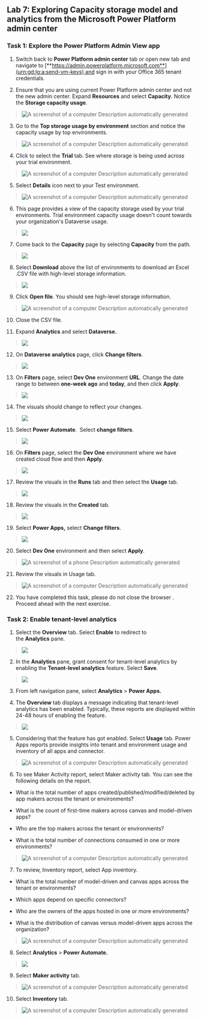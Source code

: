 ## Lab 7: Exploring Capacity storage model and analytics from the Microsoft Power Platform admin center

### Task 1: Explore the Power Platform Admin View app

1.  Switch back to **Power Platform admin center** tab or open new tab
    and navigate
    to [**https://admin.powerplatform.microsoft.com**](urn:gd:lg:a:send-vm-keys) and
    sign in with your Office 365 tenant credentials. 

2.  Ensure that you are using current Power Platform admin center and
    not the new admin center. Expand **Resources** and
    select **Capacity**. Notice the **Storage capacity usage**.

> ![A screenshot of a computer Description automatically
> generated](./media/image1.png)

3.  Go to the **Top storage usage by environment** section and notice
    the capacity usage by top environments.

> ![A screenshot of a computer Description automatically
> generated](./media/image2.png)

4.  Click to select the **Trial** tab. See where storage is being used
    across your trial environment.

> ![A screenshot of a computer Description automatically
> generated](./media/image3.png)

5.  Select **Details** icon next to your Test environment.

> ![A screenshot of a computer Description automatically
> generated](./media/image4.png)

6.  This page provides a view of the capacity storage used by your trial
    environments. Trial environment capacity usage doesn't count towards
    your organization's Dataverse usage.

> ![](./media/image5.png)

7.  Come back to the **Capacity** page by selecting **Capacity** from
    the path.

> ![](./media/image6.png)

8.  Select **Download** above the list of environments to download an
    Excel .CSV file with high-level storage information.

> ![](./media/image7.png)

9.  Click **Open file**. You should see high-level storage information.

> ![A screenshot of a computer Description automatically
> generated](./media/image8.png)

10. Close the CSV file.

11. Expand **Analytics** and select **Dataverse.**

> ![](./media/image9.png)

12. On **Dataverse analytics** page, click **Change filters**.

> ![](./media/image10.png)

13. On **Filters** page, select **Dev One** environment **URL**. Change
    the date range to between **one-week ago** and **today**, and then
    click **Apply**.

> ![](./media/image11.png)

14. The visuals should change to reflect your changes.

> ![](./media/image12.png)

15. Select **Power Automate**.  Select **change filters**.

> ![](./media/image13.png)

16. On **Filters** page, select the **Dev One** environment where we
    have created cloud flow and then **Apply**.

> ![](./media/image14.png)

17. Review the visuals in the **Runs** tab and then select
    the **Usage** tab.

> ![](./media/image15.png)

18. Review the visuals in the **Created** tab.

> ![](./media/image16.png)

19. Select **Power Apps,** select **Change filters**.

> ![](./media/image17.png)

20. Select **Dev One** environment and then select **Apply**.

> ![A screenshot of a phone Description automatically
> generated](./media/image14.png)

21. Review the visuals in Usage tab.

> ![A screenshot of a computer Description automatically
> generated](./media/image18.png)

22. You have completed this task, please do not close the browser .
    Proceed ahead with the next exercise.

### Task 2: Enable tenant-level analytics

1.  Select the **Overview** tab. Select **Enable** to redirect to
    the **Analytics** pane.

> ![](./media/image19.png)

2.  In the **Analytics** pane, grant consent for tenant-level analytics
    by enabling the **Tenant-level analytics** feature. Select **Save**.

> ![](./media/image20.png)

3.  From left navigation pane, select **Analytics** \> **Power Apps.**

4.  The **Overview** tab displays a message indicating that tenant-level
    analytics has been enabled. Typically, these reports are displayed
    within 24-48 hours of enabling the feature.

> ![](./media/image21.png)

5.  Considering that the feature has got enabled. Select **Usage** tab.
    Power Apps reports provide insights into tenant and environment
    usage and inventory of all apps and connector.

> ![A screenshot of a computer Description automatically
> generated](./media/image22.png)

6.  To see Maker Activity report, select Maker activity tab. You can see
    the following details on the report.

- What is the total number of apps created/published/modified/deleted by
  app makers across the tenant or environments?

- What is the count of first-time makers across canvas and model-driven
  apps?

- Who are the top makers across the tenant or environments?

- What is the total number of connections consumed in one or more
  environments?

> ![A screenshot of a computer Description automatically
> generated](./media/image23.png)

7.  To review, Inventory report, select App inventory.

- What is the total number of model-driven and canvas apps across the
  tenant or environments?

- Which apps depend on specific connectors?

- Who are the owners of the apps hosted in one or more environments?

- What is the distribution of canvas versus model-driven apps across the
  organization?

> ![A screenshot of a computer Description automatically
> generated](./media/image24.png)

8.  Select **Analytics** \> **Power Automate.**

> ![](./media/image25.png)

9.  Select **Maker activity** tab.

> ![A screenshot of a computer Description automatically
> generated](./media/image26.png)

10. Select **Inventory** tab.

> ![A screenshot of a computer Description automatically
> generated](./media/image27.png)
